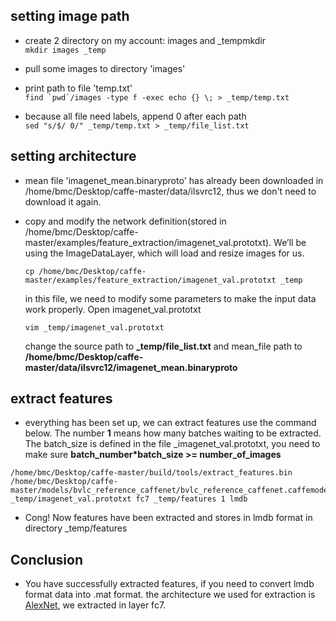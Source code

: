 setting image path
---------- 
* create 2 directory on my account: images and _tempmkdir <br />
			```
			mkdir images _temp
			```

* pull some images to directory 'images' 

* print path to file 'temp.txt'<br />
			```
			find `pwd`/images -type f -exec echo {} \; > _temp/temp.txt
			```

* because all file need labels, append 0 after each path<br />
		```
		sed "s/$/ 0/" _temp/temp.txt > _temp/file_list.txt
		```

setting architecture 
--------
* mean file 'imagenet_mean.binaryproto' has already been downloaded in /home/bmc/Desktop/caffe-master/data/ilsvrc12, thus we don't need to download it again.

* copy and modify the network definition(stored in /home/bmc/Desktop/caffe-master/examples/feature_extraction/imagenet_val.prototxt). We’ll be using the ImageDataLayer, which will load and resize images for us.
	```
	cp /home/bmc/Desktop/caffe-master/examples/feature_extraction/imagenet_val.prototxt _temp
	```
	in this file, we need to modify some parameters to make the input data work properly. Open imagenet_val.prototxt
	```
	vim _temp/imagenet_val.prototxt
	```
	change the source path to **_temp/file_list.txt** and mean_file path to **/home/bmc/Desktop/caffe-master/data/ilsvrc12/imagenet_mean.binaryproto**
	
extract features
--------
* everything has been set up, we can extract features use the command below. The number **1** means how many batches waiting to be extracted. The batch_size is defined in the file _imagenet_val.prototxt, you need to make sure **batch_number*batch_size >= number_of_images**
```
/home/bmc/Desktop/caffe-master/build/tools/extract_features.bin /home/bmc/Desktop/caffe-master/models/bvlc_reference_caffenet/bvlc_reference_caffenet.caffemodel _temp/imagenet_val.prototxt fc7 _temp/features 1 lmdb
```
* Cong! Now features have been extracted and stores in lmdb format in directory _temp/features

Conclusion
----------
* You have successfully extracted features, if you need to convert lmdb format data into .mat format.
the architecture we used for extraction is [AlexNet](http://papers.nips.cc/paper/4824-imagenet-classification-with-deep-convolutional-neural-networks.pdf), we extracted in layer fc7.
